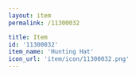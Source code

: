 ```yaml
---
layout: item
permalink: /11300032

title: Item
id: '11300032'
item_name: 'Hunting Hat'
icon_url: 'item/icon/11300032.png'
---
```

